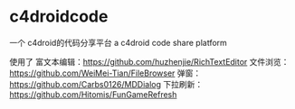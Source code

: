 # c4droidcode
一个 c4droid的代码分享平台
a c4droid code share platform

使用了 富文本编辑：https://github.com/huzhenjie/RichTextEditor
		文件浏览：https://github.com/WeiMei-Tian/FileBrowser
		弹窗：https://github.com/Carbs0126/MDDialog
        下拉刷新： https://github.com/Hitomis/FunGameRefresh